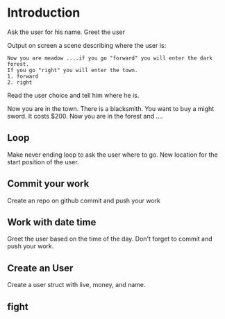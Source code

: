 
# Introduction

Ask the user for his name.
Greet the user

Output on screen a scene describing where the user is: 

    Now you are meadow ....if you go "forward" you will enter the dark forest.
    If you go "right" you will enter the town.
    1. forward
    2. right


Read the user choice and tell him where he is.

Now you are in the town. There is a blacksmith. You want to buy a might sword. It costs $200.
Now you are in the forest and ....


## Loop
Make never ending loop to ask the user where to go.
New location for the start position of the user.

## Commit your work
Create an repo on github
commit and push your work

## Work with date time

Greet the user based on the time of the day.
Don't forget to commit and push your work.


## Create an User

Create a user struct with live, money, and name.


## fight




